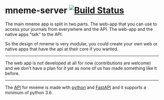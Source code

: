 # mneme-server [![Build Status](https://travis-ci.org/Mneme-org/mneme-server.svg?branch=master)](https://travis-ci.org/Mneme-org/mneme-server)

The main mneme app is split in two parts. The web-app that you can use to access your journals from everywhere
and the API. The web-app and the native apps "talk" to the API.

So the design of mneme is very modular, you could create your own web or native apps that have the api at their core 
if you wanted.

---

The web app is not developed at all for now (contributions are welcome) and we don't have a plan for it yet
as none of us has made something like it before.

---

The [API](https://github.com/Mneme-org/mneme-server/tree/master/server/api) for mneme is made with [python](https://www.python.org/) and [FastAPI](https://fastapi.tiangolo.com/)
and it supports a minimum of python 3.6. 
